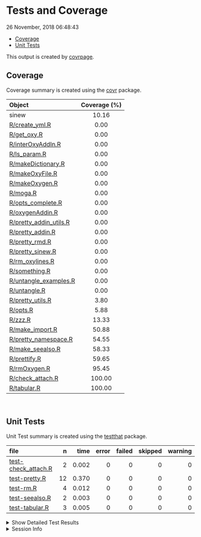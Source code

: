 Tests and Coverage
================
26 November, 2018 06:48:43

-   [Coverage](#coverage)
-   [Unit Tests](#unit-tests)

This output is created by [covrpage](https://github.com/yonicd/covrpage).

Coverage
--------

Coverage summary is created using the [covr](https://github.com/r-lib/covr) package.

| Object                                                | Coverage (%) |
|:------------------------------------------------------|:------------:|
| sinew                                                 |     10.16    |
| [R/create\_yml.R](../R/create_yml.R)                  |     0.00     |
| [R/get\_oxy.R](../R/get_oxy.R)                        |     0.00     |
| [R/interOxyAddIn.R](../R/interOxyAddIn.R)             |     0.00     |
| [R/ls\_param.R](../R/ls_param.R)                      |     0.00     |
| [R/makeDictionary.R](../R/makeDictionary.R)           |     0.00     |
| [R/makeOxyFile.R](../R/makeOxyFile.R)                 |     0.00     |
| [R/makeOxygen.R](../R/makeOxygen.R)                   |     0.00     |
| [R/moga.R](../R/moga.R)                               |     0.00     |
| [R/opts\_complete.R](../R/opts_complete.R)            |     0.00     |
| [R/oxygenAddin.R](../R/oxygenAddin.R)                 |     0.00     |
| [R/pretty\_addin\_utils.R](../R/pretty_addin_utils.R) |     0.00     |
| [R/pretty\_addin.R](../R/pretty_addin.R)              |     0.00     |
| [R/pretty\_rmd.R](../R/pretty_rmd.R)                  |     0.00     |
| [R/pretty\_sinew.R](../R/pretty_sinew.R)              |     0.00     |
| [R/rm\_oxylines.R](../R/rm_oxylines.R)                |     0.00     |
| [R/something.R](../R/something.R)                     |     0.00     |
| [R/untangle\_examples.R](../R/untangle_examples.R)    |     0.00     |
| [R/untangle.R](../R/untangle.R)                       |     0.00     |
| [R/pretty\_utils.R](../R/pretty_utils.R)              |     3.80     |
| [R/opts.R](../R/opts.R)                               |     5.88     |
| [R/zzz.R](../R/zzz.R)                                 |     13.33    |
| [R/make\_import.R](../R/make_import.R)                |     50.88    |
| [R/pretty\_namespace.R](../R/pretty_namespace.R)      |     54.55    |
| [R/make\_seealso.R](../R/make_seealso.R)              |     58.33    |
| [R/prettify.R](../R/prettify.R)                       |     59.65    |
| [R/rmOxygen.R](../R/rmOxygen.R)                       |     95.45    |
| [R/check\_attach.R](../R/check_attach.R)              |    100.00    |
| [R/tabular.R](../R/tabular.R)                         |    100.00    |

<br>

Unit Tests
----------

Unit Test summary is created using the [testthat](https://github.com/r-lib/testthat) package.

| file                                                 |    n|   time|  error|  failed|  skipped|  warning|
|:-----------------------------------------------------|----:|------:|------:|-------:|--------:|--------:|
| [test-check\_attach.R](testthat/test-check_attach.R) |    2|  0.002|      0|       0|        0|        0|
| [test-pretty.R](testthat/test-pretty.R)              |   12|  0.370|      0|       0|        0|        0|
| [test-rm.R](testthat/test-rm.R)                      |    4|  0.012|      0|       0|        0|        0|
| [test-seealso.R](testthat/test-seealso.R)            |    2|  0.003|      0|       0|        0|        0|
| [test-tabular.R](testthat/test-tabular.R)            |    3|  0.005|      0|       0|        0|        0|

<details closed> <summary> Show Detailed Test Results </summary>

| file                                                  | context       | test                                           | status |    n|   time|
|:------------------------------------------------------|:--------------|:-----------------------------------------------|:-------|----:|------:|
| [test-check\_attach.R](testthat/test-check_attach.R#) | check\_attach | test check attach: already loaded              | PASS   |    1|  0.001|
| [test-check\_attach.R](testthat/test-check_attach.R#) | check\_attach | test check attach: not already loaded          | PASS   |    1|  0.001|
| [test-pretty.R](testthat/test-pretty.R#L16)           | pretty        | switches: force                                | PASS   |    2|  0.187|
| [test-pretty.R](testthat/test-pretty.R#L27)           | pretty        | switches: ignore                               | PASS   |    1|  0.172|
| [test-pretty.R](testthat/test-pretty.R#)              | pretty        | setup files: length                            | PASS   |    1|  0.002|
| [test-pretty.R](testthat/test-pretty.R#)              | pretty        | setup files: class                             | PASS   |    1|  0.001|
| [test-pretty.R](testthat/test-pretty.R#)              | pretty        | setup files: names                             | PASS   |    1|  0.001|
| [test-pretty.R](testthat/test-pretty.R#)              | pretty        | setup file: length                             | PASS   |    1|  0.001|
| [test-pretty.R](testthat/test-pretty.R#)              | pretty        | setup file: class                              | PASS   |    1|  0.002|
| [test-pretty.R](testthat/test-pretty.R#)              | pretty        | setup file: names                              | PASS   |    1|  0.001|
| [test-pretty.R](testthat/test-pretty.R#)              | pretty        | setup text: length                             | PASS   |    1|  0.001|
| [test-pretty.R](testthat/test-pretty.R#)              | pretty        | setup text: class                              | PASS   |    1|  0.001|
| [test-pretty.R](testthat/test-pretty.R#)              | pretty        | setup text: names                              | PASS   |    1|  0.001|
| [test-rm.R](testthat/test-rm.R#L17_L20)               | remove oxygen | rm valid actions: no show file                 | PASS   |    1|  0.004|
| [test-rm.R](testthat/test-rm.R#L27_L30)               | remove oxygen | rm valid actions: show file                    | PASS   |    1|  0.004|
| [test-rm.R](testthat/test-rm.R#L48_L51)               | remove oxygen | rm invalid actions: extension                  | PASS   |    1|  0.002|
| [test-rm.R](testthat/test-rm.R#L57_L60)               | remove oxygen | rm invalid actions: path                       | PASS   |    1|  0.002|
| [test-seealso.R](testthat/test-seealso.R#)            | make seealso  | cutoff: less than cutoff                       | PASS   |    1|  0.001|
| [test-seealso.R](testthat/test-seealso.R#)            | make seealso  | no cutoff: no elements                         | PASS   |    1|  0.002|
| [test-tabular.R](testthat/test-tabular.R#)            | tabular       | convert dataframe to tabular header: length    | PASS   |    1|  0.002|
| [test-tabular.R](testthat/test-tabular.R#)            | tabular       | convert dataframe to tabular header: class     | PASS   |    1|  0.002|
| [test-tabular.R](testthat/test-tabular.R#)            | tabular       | convert dataframe to tabular no header: length | PASS   |    1|  0.001|

</details>

<details> <summary> Session Info </summary>

| Field    | Value                               |
|:---------|:------------------------------------|
| Version  | R version 3.5.1 (2018-07-02)        |
| Platform | x86\_64-apple-darwin15.6.0 (64-bit) |
| Running  | macOS High Sierra 10.13.6           |
| Language | en\_US                              |
| Timezone | America/New\_York                   |

| Package  | Version    |
|:---------|:-----------|
| testthat | 2.0.0.9000 |
| covr     | 3.2.0      |
| covrpage | 0.0.66     |

</details>

<!--- Final Status : pass --->
